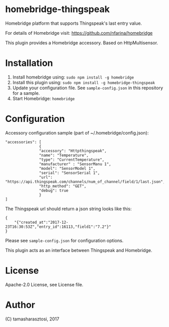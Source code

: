 # homebridge-thingspeak

Homebridge platform that supports Thingspeak's last entry value.

For details of Homebridge visit: https://github.com/nfarina/homebridge

This plugin provides a Homebridge accessory.
Based on HttpMultisensor.

# Installation

1. Install homebridge using: ```sudo npm install -g homebridge```
2. Install this plugin using: ```sudo npm install -g homebridge-thingspeak```
3. Update your configuration file. See ```sample-config.json``` in this repository for a sample.
4. Start Homebridge: ```homebridge```

# Configuration

Accessory configuration sample (part of ~/.homebridge/config.json):

 ```
"accessories": [
                {
                "accessory": "Httpthingspeak",
                "name": "Temperature",
                "type": "CurrentTemperature",
                "manufacturer" : "SensorManu 1",
                "model": "SensorModel 1",
                "serial": "SensorSerial 1",
                "url": "https://api.thingspeak.com/channels/num_of_channel/field/1/last.json",
                "http_method": "GET",
                "debug": true
                }
]

```




The Thingspeak url should return a json string looks like this:
```
{
	"{"created_at":"2017-12-23T16:30:53Z","entry_id":16113,"field1":"7.2"}"
}
```
Please see ```sample-config.json``` for configuration options.




This plugin acts as an interface between Thingspeak and Homebridge.

# License

Apache-2.0 License, see License file.

# Author

(C) tamasharasztosi, 2017
